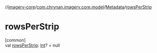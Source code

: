 //[imagery-core](../../../index.md)/[com.chrynan.imagery.core.model](../index.md)/[Metadata](index.md)/[rowsPerStrip](rows-per-strip.md)

# rowsPerStrip

[common]\
val [rowsPerStrip](rows-per-strip.md): [Int](https://kotlinlang.org/api/latest/jvm/stdlib/kotlin/-int/index.html)? = null
